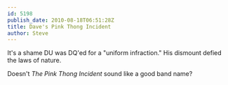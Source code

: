 ```yaml
---
id: 5198
publish_date: 2010-08-18T06:51:28Z
title: Dave's Pink Thong Incident
author: Steve
---
```

  
It's a shame DU was DQ'ed for a "uniform infraction." His dismount defied the laws of nature.

Doesn't _The Pink Thong Incident_ sound like a good band name?